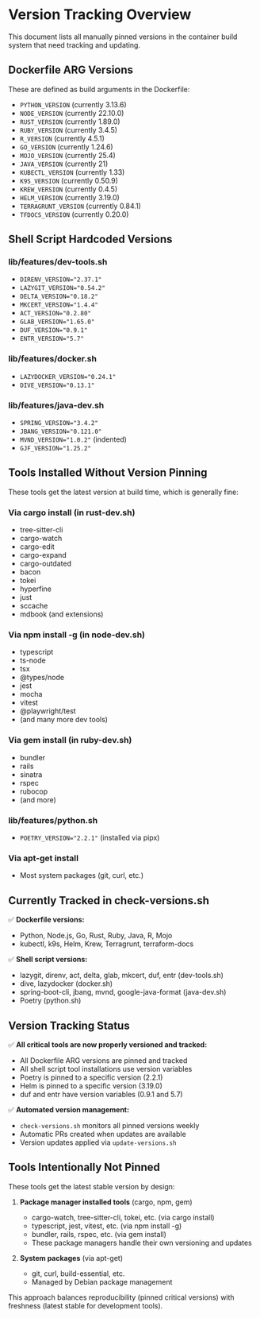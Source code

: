 # Version Tracking Overview

This document lists all manually pinned versions in the container build system that need tracking and updating.

## Dockerfile ARG Versions

These are defined as build arguments in the Dockerfile:

- `PYTHON_VERSION` (currently 3.13.6)
- `NODE_VERSION` (currently 22.10.0)
- `RUST_VERSION` (currently 1.89.0)
- `RUBY_VERSION` (currently 3.4.5)
- `R_VERSION` (currently 4.5.1)
- `GO_VERSION` (currently 1.24.6)
- `MOJO_VERSION` (currently 25.4)
- `JAVA_VERSION` (currently 21)
- `KUBECTL_VERSION` (currently 1.33)
- `K9S_VERSION` (currently 0.50.9)
- `KREW_VERSION` (currently 0.4.5)
- `HELM_VERSION` (currently 3.19.0)
- `TERRAGRUNT_VERSION` (currently 0.84.1)
- `TFDOCS_VERSION` (currently 0.20.0)

## Shell Script Hardcoded Versions

### lib/features/dev-tools.sh

- `DIRENV_VERSION="2.37.1"`
- `LAZYGIT_VERSION="0.54.2"`
- `DELTA_VERSION="0.18.2"`
- `MKCERT_VERSION="1.4.4"`
- `ACT_VERSION="0.2.80"`
- `GLAB_VERSION="1.65.0"`
- `DUF_VERSION="0.9.1"`
- `ENTR_VERSION="5.7"`

### lib/features/docker.sh

- `LAZYDOCKER_VERSION="0.24.1"`
- `DIVE_VERSION="0.13.1"`

### lib/features/java-dev.sh

- `SPRING_VERSION="3.4.2"`
- `JBANG_VERSION="0.121.0"`
- `MVND_VERSION="1.0.2"` (indented)
- `GJF_VERSION="1.25.2"`

## Tools Installed Without Version Pinning

These tools get the latest version at build time, which is generally fine:

### Via cargo install (in rust-dev.sh)

- tree-sitter-cli
- cargo-watch
- cargo-edit
- cargo-expand
- cargo-outdated
- bacon
- tokei
- hyperfine
- just
- sccache
- mdbook (and extensions)

### Via npm install -g (in node-dev.sh)

- typescript
- ts-node
- tsx
- @types/node
- jest
- mocha
- vitest
- @playwright/test
- (and many more dev tools)

### Via gem install (in ruby-dev.sh)

- bundler
- rails
- sinatra
- rspec
- rubocop
- (and more)

### lib/features/python.sh

- `POETRY_VERSION="2.2.1"` (installed via pipx)

### Via apt-get install

- Most system packages (git, curl, etc.)

## Currently Tracked in check-versions.sh

✅ **Dockerfile versions:**

- Python, Node.js, Go, Rust, Ruby, Java, R, Mojo
- kubectl, k9s, Helm, Krew, Terragrunt, terraform-docs

✅ **Shell script versions:**

- lazygit, direnv, act, delta, glab, mkcert, duf, entr (dev-tools.sh)
- dive, lazydocker (docker.sh)
- spring-boot-cli, jbang, mvnd, google-java-format (java-dev.sh)
- Poetry (python.sh)

## Version Tracking Status

✅ **All critical tools are now properly versioned and tracked:**
- All Dockerfile ARG versions are pinned and tracked
- All shell script tool installations use version variables
- Poetry is pinned to a specific version (2.2.1)
- Helm is pinned to a specific version (3.19.0)
- duf and entr have version variables (0.9.1 and 5.7)

✅ **Automated version management:**
- `check-versions.sh` monitors all pinned versions weekly
- Automatic PRs created when updates are available
- Version updates applied via `update-versions.sh`

## Tools Intentionally Not Pinned

These tools get the latest stable version by design:

1. **Package manager installed tools** (cargo, npm, gem)
   - cargo-watch, tree-sitter-cli, tokei, etc. (via cargo install)
   - typescript, jest, vitest, etc. (via npm install -g)
   - bundler, rails, rspec, etc. (via gem install)
   - These package managers handle their own versioning and updates

2. **System packages** (via apt-get)
   - git, curl, build-essential, etc.
   - Managed by Debian package management

This approach balances reproducibility (pinned critical versions) with freshness (latest stable for development tools).
